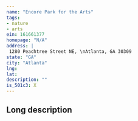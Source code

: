 ```yaml
---
name: "Encore Park for the Arts"
tags:
- nature
- arts
ein: 161661377
homepage: "N/A"
address: |
 1280 Peachtree Street NE, \nAtlanta, GA 30309
state: "GA"
city: "Atlanta"
lng: 
lat: 
description: ""
is_501c3: X
---
```


## Long description


